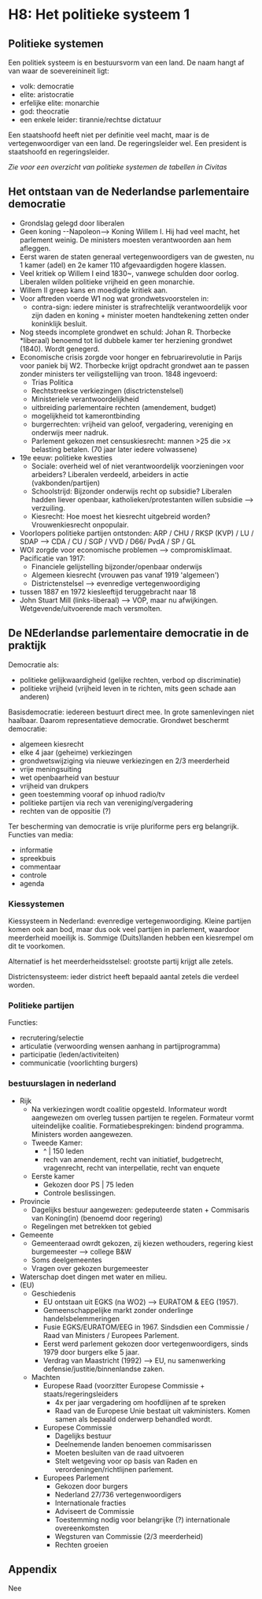 # H8: Het politieke systeem 1


## Politieke systemen

Een politiek systeem is en bestuursvorm van een land. De naam hangt af van waar de soevereinineit ligt:

- volk: democratie
- elite: aristocratie
- erfelijke elite: monarchie
- god: theocratie
- een enkele leider: tirannie/rechtse dictatuur

Een staatshoofd heeft niet per definitie veel macht, maar is de vertegenwoordiger van een land. De regeringsleider wel. Een president is staatshoofd en regeringsleider.

*Zie voor een overzicht van politieke systemen de tabellen in Civitas*


## Het ontstaan van de Nederlandse parlementaire democratie

- Grondslag gelegd door liberalen
- Geen koning --Napoleon--> Koning Willem I. Hij had veel macht, het parlement weinig. De ministers moesten verantwoorden aan hem afleggen.
- Eerst waren de staten generaal vertegenwoordigers van de gwesten, nu 1 kamer (adel) en 2e kamer 110 afgevaardigden hogere klassen.
- Veel kritiek op Willem I eind 1830~, vanwege schulden door oorlog. Liberalen wilden politieke vrijheid en geen monarchie.
- Willem II greep kans en moedigde kritiek aan.
- Voor aftreden voerde W1 nog wat grondwetsvoorstelen in:
  - contra-sign: iedere minister is strafrechtelijk verantwoordelijk voor zijn daden en koning + minister moeten handtekening zetten onder koninklijk besluit.
- Nog steeds incomplete grondwet en schuld: Johan R. Thorbecke *liberaal) benoemd tot lid dubbele kamer ter herziening grondwet (1840). Wordt genegerd.
- Economische crisis zorgde voor honger en februarirevolutie in Parijs voor paniek bij W2. Thorbecke krijgt opdracht grondwet aan te passen zonder ministers ter veiligstellijng van troon. 1848 ingevoerd:
  - Trias Politica
  - Rechtstreekse verkiezingen (disctrictenstelsel)
  - Ministeriele verantwoordelijkheid
  - uitbreiding parlementaire rechten (amendement, budget)
  - mogelijkheid tot kamerontbinding
  - burgerrechten: vrijheid van geloof, vergadering, vereniging en onderwijs meer nadruk.
  - Parlement gekozen met censuskiesrecht: mannen >25 die >x belasting betalen. (70 jaar later iedere volwassene)
- 19e eeuw: politieke kwesties
  - Sociale: overheid wel of niet verantwoordelijk voorzieningen voor arbeiders? Liberalen verdeeld, arbeiders in actie (vakbonden/partijen)
  - Schoolstrijd: Bijzonder onderwijs recht op subsidie? Liberalen hadden liever openbaar, katholieken/protestanten willen subsidie --> verzuiling.
  - Kiesrecht: Hoe moest het kiesrecht uitgebreid worden? Vrouwenkiesrecht onpopulair.
- Voorlopers politieke partijen ontstonden: ARP / CHU / RKSP (KVP) / LU / SDAP --> CDA / CU / SGP / VVD / D66/ PvdA / SP / GL
- WOI zorgde voor economische problemen --> compromisklimaat. Pacificatie van 1917:
  - Financiele gelijstelling bijzonder/openbaar onderwijs
  - Algemeen kiesrecht (vrouwen pas vanaf 1919 'algemeen')
  - Districtenstelsel --> evenredige vertegenwoordiging
- tussen 1887 en 1972 kiesleeftijd teruggebracht naar 18
- John Stuart Mill (links-liberaal) --> VOP, maar nu afwijkingen. Wetgevende/uitvoerende mach versmolten.


## De NEderlandse parlementaire democratie in de praktijk

Democratie als:
- politieke gelijkwaardigheid (gelijke rechten, verbod op discriminatie)
- politieke vrijheid (vrijheid leven in te richten, mits geen schade aan anderen)

Basisdemocratie: iedereen bestuurt direct mee. In grote samenlevingen niet haalbaar. Daarom representatieve democratie. Grondwet beschermt democratie:
- algemeen kiesrecht
- elke 4 jaar (geheime) verkiezingen
- grondwetswijziging via nieuwe verkiezingen en 2/3 meerderheid
- vrije meningsuiting
- wet openbaarheid van bestuur
- vrijheid van drukpers
- geen toestemming vooraf op inhuod radio/tv
- politieke partijen via rech van vereniging/vergadering
- rechten van de oppositie (?)

Ter bescherming van democratie is vrije pluriforme pers erg belangrijk. Functies van media:
- informatie
- spreekbuis
- commentaar
- controle
- agenda


### Kiessystemen

Kiessysteem in Nederland: evenredige vertegenwoordiging. Kleine partijen komen ook aan bod, maar dus ook veel partijen in parlement, waardoor meerderheid moeilijk is. Sommige (Duits)landen hebben een kiesrempel om dit te voorkomen.

Alternatief is het meerderheidsstelsel: grootste partij krijgt alle zetels. 

Districtensysteem: ieder district heeft bepaald aantal zetels die verdeel worden.

### Politieke partijen

Functies:
- recrutering/selectie
- articulatie (verwoording wensen aanhang in partijprogramma)
- participatie (leden/activiteiten)
- communicatie (voorlichting burgers)

### bestuurslagen in nederland

- Rijk
  - Na verkiezingen wordt coalitie opgesteld. Informateur wordt aangewezen om overleg tussen partijen te regelen. Formateur vormt uiteindelijke coalitie. Formatiebesprekingen: bindend programma. Ministers worden aangewezen.
  - Tweede Kamer:
    - ^ | 150 leden
    - rech van amendement, recht van initiatief, budgetrecht, vragenrecht, recht van interpellatie, recht van enquete
  - Eerste kamer
    - Gekozen door PS | 75 leden
    - Controle beslissingen.
- Provincie
  - Dagelijks bestuur aangewezen: gedeputeerde staten + Commisaris van Koning(in) (benoemd door regering)
  - Regelingen met betrekken tot gebied
- Gemeente
  - Gemeenteraad owrdt gekozen, zij kiezen wethouders, regering kiest burgemeester --> college B&W
  - Soms deelgemeentes
  - Vragen over gekozen burgemeester
- Waterschap doet dingen met water en milieu.
- (EU)
  - Geschiedenis
    - EU ontstaan uit EGKS (na WO2) --> EURATOM & EEG (1957).
    - Gemeenschappelijke markt zonder onderlinge handelsbelemmeringen
    - Fusie EGKS/EURATOM/EEG in 1967. Sindsdien een Commissie / Raad van Ministers / Europees Parlement.
    - Eerst werd parlement gekozen door vertegenwoordigers, sinds 1979 door burgers elke 5 jaar.
    - Verdrag van Maastricht (1992) --> EU, nu samenwerking defensie/justitie/binnenlandse zaken.
  - Machten
    - Europese Raad (voorzitter Europese Commissie + staats/regeringsleiders
      - 4x per jaar vergadering om hoofdlijnen af te spreken
      - Raad van de Europese Unie bestaat uit vakministers. Komen samen als bepaald onderwerp behandled wordt.
    - Europese Commissie
      - Dagelijks bestuur
      - Deelnemende landen benoemen commisarissen
      - Moeten besluiten van de raad uitvoeren
      - Stelt wetgeving voor op basis van Raden en verordeningen/richtlijnen parlement.
    - Europees Parlement
      - Gekozen door burgers
      - Nederland 27/736 vertegenwoordigers
      - Internationale fracties
      - Adviseert de Commissie
      - Toestemming nodig voor belangrijke (?) internationale overeenkomsten
      - Wegsturen van Commissie (2/3 meerderheid)
      - Rechten groeien

## Appendix

Nee
